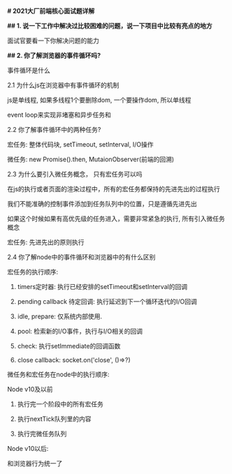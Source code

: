 **# 2021大厂前端核心面试题详解**



**## 1. 说一下工作中解决过比较困难的问题，说一下项目中比较有亮点的地方**

面试官要看一下你解决问题的能力



**## 2. 你了解浏览器的事件循环吗?**

事件循环是什么





2.1 为什么js在浏览器中有事件循环的机制

js是单线程, 如果多线程1个要删除dom, 一个要操作dom, 所以单线程



event loop来实现非堵塞和异步任务和



2.2 你了解事件循环中的两种任务?



宏任务: 整体代码块, setTimeout, setInterval, I/O操作

微任务: new Promise().then, MutaionObserver(前端的回溯)



2.3 为什么要引入微任务概念， 只有宏任务可以吗

在js的执行或者页面的渲染过程中，所有的宏任务都保持的先进先出的过程执行

我们不能准确的控制事件添加到任务队列中的位置，只是遵循先进先出

如果这个时候如果有高优先级的任务进入，需要非常紧急的执行, 所有引入微任务概念



宏任务: 先进先出的原则执行



2.4 你了解node中的事件循环和浏览器中的有什么区别



宏任务的执行顺序:

1. timers定时器: 执行已经安排的setTimeout和setInterval的回调

2. pending callback 待定回调: 执行延迟到下一个循环迭代的I/O回调

3. idle, prepare: 仅系统内部使用.

4. pool: 检索新的I/O事件，执行与I/O相关的回调

5. check: 执行setImmediate的回调函数

6. close callback: socket.on('close', ()=>?)



微任务和宏任务在node中的执行顺序:

Node v10及以前

1. 执行完一个阶段中的所有宏任务

2. 执行nextTick队列里的内容

3. 执行完微任务队列



Node v10以后:

和浏览器行为统一了


